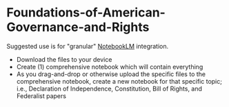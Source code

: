 # Foundations-of-American-Governance-and-Rights

Suggested use is for "granular" [NotebookLM](https://notebooklm.google.com "NotebookLM") integration.
+ Download the files to your device
+ Create (1) comprehensive notebook which will contain everything
+ As you drag-and-drop or otherwise upload the specific files to the comprehensive notebook, create a new notebook for that specific topic; i.e., Declaration of Independence, Constitution, Bill of Rights, and Federalist papers
